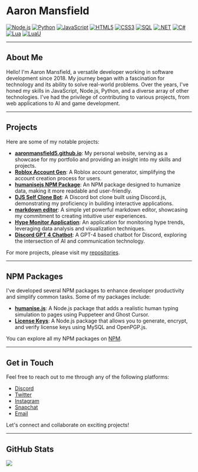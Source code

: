 # Aaron Mansfield

[![Node.js](https://img.shields.io/badge/-Node.js-informational?style=flat&logo=nodedotjs&logoColor=white&color=339933)](https://nodejs.org/)
[![Python](https://img.shields.io/badge/-Python-informational?style=flat&logo=python&logoColor=white&color=3776AB)](https://python.org/)
[![JavaScript](https://img.shields.io/badge/-JavaScript-informational?style=flat&logo=javascript&logoColor=white&color=F7DF1E)](https://developer.mozilla.org/en-US/docs/Web/JavaScript)
[![HTML5](https://img.shields.io/badge/-HTML5-informational?style=flat&logo=html5&logoColor=white&color=E34F26)](https://developer.mozilla.org/en-US/docs/Glossary/HTML5)
[![CSS3](https://img.shields.io/badge/-CSS3-informational?style=flat&logo=css3&logoColor=white&color=1572B6)](https://developer.mozilla.org/en-US/docs/Web/CSS)
[![SQL](https://img.shields.io/badge/-MySQL-informational?style=flat&logo=mysql&logoColor=white&color=4479A1)](https://www.mysql.com/)
[![.NET](https://img.shields.io/badge/-.NET-informational?style=flat&logo=.net&logoColor=white&color=512BD4)](https://dotnet.microsoft.com/)
[![C#](https://img.shields.io/badge/-C%23-informational?style=flat&logo=csharp&logoColor=white&color=239120)](https://learn.microsoft.com/dotnet/csharp/)
[![Lua](https://img.shields.io/badge/-Lua-informational?style=flat&logo=lua&logoColor=white&color=2C2D72)](https://www.lua.org/)
[![LuaU](https://img.shields.io/badge/-LuaU-informational?style=flat&logo=roblox&logoColor=white&color=3390ef)](https://luau-lang.org/)

---

## About Me

Hello! I'm Aaron Mansfield, a versatile developer working in software development since 2018. My journey began with a fascination for technology and its ability to solve real-world problems. Over the years, I've honed my skills in JavaScript, Node.js, Python, and a diverse array of other technologies. I've had the privilege of contributing to various projects, from web applications to AI and game development.

---

## Projects

Here are some of my notable projects:

- **[aaronmansfield5.github.io](https://github.com/aaronmansfield5/aaronmansfield5.github.io)**: My personal website, serving as a showcase for my portfolio and providing an insight into my skills and projects.
- **[Roblox Account Gen](https://github.com/aaronmansfield5/Roblox-Account-Gen)**: A Roblox account generator, simplifying the account creation process for users.
- **[humanisejs NPM Package](https://github.com/aaronmansfield5/humanisejs-NPM-Package)**: An NPM package designed to humanize data, making it more readable and user-friendly.
- **[DJS Self Clone Bot](https://github.com/aaronmansfield5/DJS-Self-Clone-Bot)**: A Discord bot clone built using Discord.js, demonstrating my proficiency in building interactive applications.
- **[markdown editor](https://github.com/aaronmansfield5/markdown-editor)**: A simple yet powerful markdown editor, showcasing my commitment to creating intuitive user experiences.
- **[Hype Monitor Application](https://github.com/aaronmansfield5/Hype-Monitor-Application)**: An application for monitoring hype trends, leveraging data analysis and visualization techniques.
- **[Discord GPT 4 Chatbot](https://github.com/aaronmansfield5/Discord-GPT-4-Chatbot)**: A GPT-4 based chatbot for Discord, exploring the intersection of AI and communication technology.

For more projects, please visit my [repositories](https://github.com/aaronmansfield5?tab=repositories).

---

## NPM Packages

I've developed several NPM packages to enhance developer productivity and simplify common tasks. Some of my packages include:

- **[humanise.js](https://www.npmjs.com/package/humanisejs)**: A Node.js package that adds a realistic human typing simulation to pages using Puppeteer and Ghost Cursor.
- **[License Keys](https://www.npmjs.com/package/license-keys)**: A Node.js package that allows you to generate, encrypt, and verify license keys using MySQL and OpenPGP.js.

You can explore all my NPM packages on [NPM](https://www.npmjs.com/~aaronmansfield5).

---

## Get in Touch

Feel free to reach out to me through any of the following platforms:

- [Discord](https://discord.com/users/966009634500513802)
- [Twitter](https://twitter.com/aaronmansf5)
- [Instagram](https://www.instagram.com/aaronmansfield5)
- [Snapchat](https://www.snapchat.com/add/aaronmansfield5)
- [Email](mailto:aaronmansfield12@gmail.com)

Let's connect and collaborate on exciting projects!

---

## GitHub Stats

[![](https://github-readme-stats.vercel.app/api?username=aaronmansfield5&show_icons=true&theme=tokyonight)](https://github.com/aaronmansfield5)
